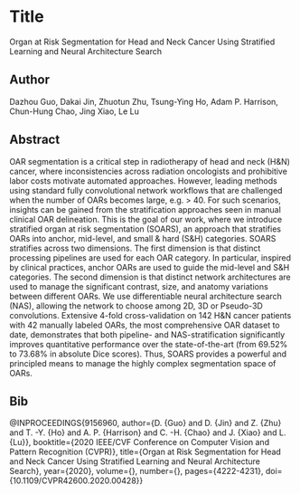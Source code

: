 # Title
Organ at Risk Segmentation for Head and Neck Cancer Using Stratified Learning and Neural Architecture Search

## Author
Dazhou Guo, Dakai Jin, Zhuotun Zhu, Tsung-Ying Ho, Adam P. Harrison, Chun-Hung Chao, Jing Xiao, Le Lu

## Abstract
OAR segmentation is a critical step in radiotherapy of head and neck (H&N) cancer, where inconsistencies across radiation oncologists and prohibitive labor costs motivate automated approaches. However, leading methods using standard fully convolutional network workflows that are challenged when the number of OARs becomes large, e.g. > 40. For such scenarios, insights can be gained from the stratification approaches seen in manual clinical OAR delineation. This is the goal of our work, where we introduce stratified organ at risk segmentation (SOARS), an approach that stratifies OARs into anchor, mid-level, and small & hard (S&H) categories. SOARS stratifies across two dimensions. The first dimension is that distinct processing pipelines are used for each OAR category. In particular, inspired by clinical practices, anchor OARs are used to guide the mid-level and S&H categories. The second dimension is that distinct network architectures are used to manage the significant contrast, size, and anatomy variations between different OARs. We use differentiable neural architecture search (NAS), allowing the network to choose among 2D, 3D or Pseudo-3D convolutions. Extensive 4-fold cross-validation on 142 H&N cancer patients with 42 manually labeled OARs, the most comprehensive OAR dataset to date, demonstrates that both pipeline- and NAS-stratification significantly improves quantitative performance over the state-of-the-art (from 69.52% to 73.68% in absolute Dice scores). Thus, SOARS provides a powerful and principled means to manage the highly complex segmentation space of OARs.

## Bib
@INPROCEEDINGS{9156960,
  author={D. {Guo} and D. {Jin} and Z. {Zhu} and T. -Y. {Ho} and A. P. {Harrison} and C. -H. {Chao} and J. {Xiao} and L. {Lu}},
  booktitle={2020 IEEE/CVF Conference on Computer Vision and Pattern Recognition (CVPR)}, 
  title={Organ at Risk Segmentation for Head and Neck Cancer Using Stratified Learning and Neural Architecture Search}, 
  year={2020},
  volume={},
  number={},
  pages={4222-4231},
  doi={10.1109/CVPR42600.2020.00428}}